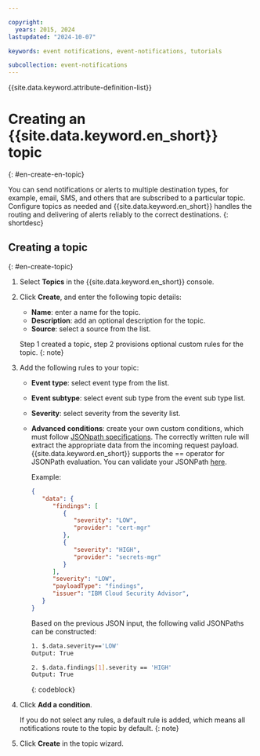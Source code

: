 ```yaml
---

copyright:
  years: 2015, 2024
lastupdated: "2024-10-07"

keywords: event notifications, event-notifications, tutorials

subcollection: event-notifications
---
```


{{site.data.keyword.attribute-definition-list}}

# Creating an {{site.data.keyword.en_short}} topic
{: #en-create-en-topic}

You can send notifications or alerts to multiple destination types, for example, email, SMS, and others that are subscribed to a particular topic. Configure topics as needed and {{site.data.keyword.en_short}} handles the routing and delivering of alerts reliably to the correct destinations.
{: shortdesc}

## Creating a topic
{: #en-create-topic}

1. Select **Topics** in the {{site.data.keyword.en_short}} console.

1. Click **Create**, and enter the following topic details:
   - **Name**: enter a name for the topic.
   - **Description**: add an optional description for the topic.
   - **Source**: select a source from the list.

    Step 1 created a topic, step 2 provisions optional custom rules for the topic.
    {: note}

1. Add the following rules to your topic:

   - **Event type**: select event type from the list.
   - **Event subtype**: select event sub type from the event sub type list.
   - **Severity**: select severity from the severity list.
   - **Advanced conditions**: create your own custom conditions, which must follow [JSONpath specifications](https://goessner.net/articles/JsonPath/). The correctly written rule will extract the appropriate data from the incoming request payload. {{site.data.keyword.en_short}} supports the == operator for JSONPath evaluation. You can validate your JSONPath [here](https://jsonpath.com/).

      Example:

      ```JSON
      {
         "data": {
            "findings": [
               {
                  "severity": "LOW",
                  "provider": "cert-mgr"
               },
               {
                  "severity": "HIGH",
                  "provider": "secrets-mgr"
               }
            ],
            "severity": "LOW",
            "payloadType": "findings",
            "issuer": "IBM Cloud Security Advisor",
         }
      }
      ```

      Based on the previous JSON input, the following valid JSONPaths can be constructed:

      ```bash
      1. $.data.severity=='LOW'
      Output: True

      2. $.data.findings[1].severity == 'HIGH'
      Output: True
      ```
      {: codeblock}

1. Click **Add a condition**.

    If you do not select any rules, a default rule is added, which means all notifications route to the topic by default.
    {: note}

1. Click **Create** in the topic wizard.
